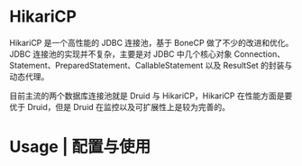 # HikariCP

HikariCP 是一个高性能的 JDBC 连接池，基于 BoneCP 做了不少的改进和优化。JDBC 连接池的实现并不复杂，主要是对 JDBC 中几个核心对象 Connection、Statement、PreparedStatement、CallableStatement 以及 ResultSet 的封装与动态代理。

目前主流的两个数据库连接池就是 Druid 与 HikariCP，HikariCP 在性能方面是要优于 Druid，但是 Druid 在监控以及可扩展性上是较为完善的。

# Usage | 配置与使用
